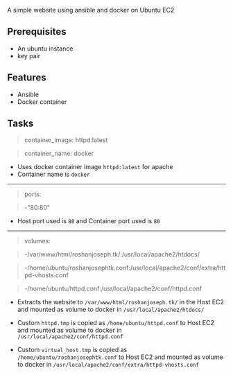 A simple website using ansible and docker on Ubuntu EC2

## Prerequisites

 - An ubuntu instance
 - key pair

## Features

 - Ansible
 - Docker container


## Tasks

> container_image: httpd:latest

> container_name: docker

 - Uses docker container image `httpd:latest` for apache
 - Container name is `docker`
---------------------------------------------------------------------
> ports:

> -"80:80"

 - Host port used is `80` and Container port used is `80`
---------------------------------------------------------------------
>volumes:

>-/var/www/html/roshanjoseph.tk/:/usr/local/apache2/htdocs/

>-/home/ubuntu/roshanjosephtk.conf:/usr/local/apache2/conf/extra/httpd-vhosts.conf

>-/home/ubuntu/httpd.conf:/usr/local/apache2/conf/httpd.conf

 - Extracts the website to `/var/www/html/roshanjoseph.tk/` in the Host EC2 and mounted as volume to docker  in `/usr/local/apache2/htdocs/`

 - Custom `httpd.tmp` is copied as `/home/ubuntu/httpd.conf` to Host EC2 and mounted as volume to docker in `/usr/local/apache2/conf/httpd.conf`

 - Custom `virtual_host.tmp` is copied as `/home/ubuntu/roshanjosephtk.conf`  to Host EC2 and mounted as volume to docker in `/usr/local/apache2/conf/extra/httpd-vhosts.conf`
